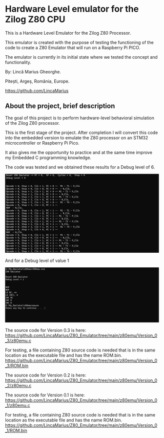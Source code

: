 # Hardware Level emulator for the Zilog Z80 CPU
This is a Hardware Level Emulator for the Zilog Z80 Processor.

This emulator is created with the purpose of testing the functioning of the code to create a Z80 Emulator that will run on a Raspberry Pi PICO.

The emulator is currently in its initial state where we tested the concept and functionality.

By: Lincă Marius Gheorghe.

Pitești, Argeș, România, Europe.

https://github.com/LincaMarius

## About the project, brief description
The goal of this project is to perform hardware-level behavioral simulation of the Zilog Z80 processor.

This is the first stage of the project. After completion I will convert this code into the embedded version to emulate the Z80 processor on an STM32 microcontroller or Raspberry Pi Pico.

It also gives me the opportunity to practice and at the same time improve my Embedded C programming knowledge.

The code was tested and we obtained these results for a Debug level of 6.

![ Figure 1 ](/Pictures/Figure1.png)

And for a Debug level of value 1

![ Figure 2 ](/Pictures/Figure2.png)

The source code for Version 0.3 is here: \
https://github.com/LincaMarius/Z80_Emulator/tree/main/z80emu/Version_0_3/z80emu.c

For testing, a file containing Z80 source code is needed that is in the same location as the executable file and has the name ROM.bin. \
https://github.com/LincaMarius/Z80_Emulator/tree/main/z80emu/Version_0_3/ROM.bin


The source code for Version 0.2 is here: \
https://github.com/LincaMarius/Z80_Emulator/tree/main/z80emu/Version_0_2/z80emu.c

The source code for Version 0.1 is here: \
https://github.com/LincaMarius/Z80_Emulator/tree/main/z80emu/Version_0_1/z80emu.c

For testing, a file containing Z80 source code is needed that is in the same location as the executable file and has the name ROM.bin. \
https://github.com/LincaMarius/Z80_Emulator/tree/main/z80emu/Version_0_1/ROM.bin


